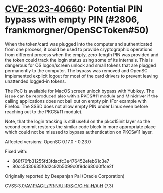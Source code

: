 # [CVE-2023-40660](http://web.nvd.nist.gov/view/vuln/detail?vulnId=CVE-2023-40660): Potential PIN bypass with empty PIN (#2806, frankmorgner/OpenSCToken#50)

When the token/card was plugged into the computer and authenticated from one
process, it could be used to provide cryptographic operations from different
process when the empty, zero-length PIN was provided and the token could track
the login status using some of its internals.
This is dangerous for OS logon/screen unlock and small tokens that are plugged
permanently to the computer.
The bypass was removed and OpenSC implemented explicit logout for most of
the card drivers to prevent leaving unattended logged-in tokens.

The PoC is available for MacOS screen unlock bypass with Yubikey.
The issue can be reproduced also with a PKCS#11 module and Minidriver if the
calling applications does not bail out on empty pin (For example with Firefox.
The SSSD does not allow empty PIN under Linux even before reaching out to the
PKCS#11 module).

Note, that the login tracking is still useful on the pkcs15init layer so
the second commit restores the similar code block in more appropriate place
which could not be misused to bypass authentication on PKCS#11 layer.

Affected versions: OpenSC 0.17.0 - 0.23.0

Fixed with:

* 868f76fb31255fd3fdacfc3e476452efeb61c3e7
* 80cc5d30635f0d2c92b5099c0f9dc680d0ffce2f

Originally reported by Deepanjan Pal (Oracle Corporation)

CVSS:3.0/[AV:P/AC:L/PR:N/UI:R/S:C/C:H/I:H/A:H](https://nvd.nist.gov/vuln-metrics/cvss/v3-calculator?vector=AV:P/AC:L/PR:N/UI:R/S:C/C:H/I:H/A:H&version=3.0) (7.3)
